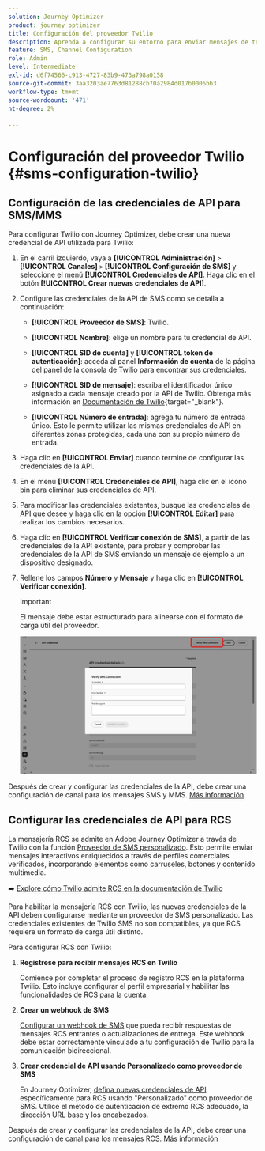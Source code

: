```yaml
---
solution: Journey Optimizer
product: journey optimizer
title: Configuración del proveedor Twilio
description: Aprenda a configurar su entorno para enviar mensajes de texto con Journey Optimizer con Twilio
feature: SMS, Channel Configuration
role: Admin
level: Intermediate
exl-id: d6f74566-c913-4727-83b9-473a798a0158
source-git-commit: 3aa3203ae7763d81288cb70a2984d017b0006bb3
workflow-type: tm+mt
source-wordcount: '471'
ht-degree: 2%

---
```


# Configuración del proveedor Twilio {#sms-configuration-twilio}

## Configuración de las credenciales de API para SMS/MMS

Para configurar Twilio con Journey Optimizer, debe crear una nueva credencial de API utilizada para Twilio:

1. En el carril izquierdo, vaya a **[!UICONTROL Administración]** > **[!UICONTROL Canales]** `>` **[!UICONTROL Configuración de SMS]** y seleccione el menú **[!UICONTROL Credenciales de API]**. Haga clic en el botón **[!UICONTROL Crear nuevas credenciales de API]**.

1. Configure las credenciales de la API de SMS como se detalla a continuación:

   * **[!UICONTROL Proveedor de SMS]**: Twilio.

   * **[!UICONTROL Nombre]**: elige un nombre para tu credencial de API.

   * **[!UICONTROL SID de cuenta]** y **[!UICONTROL token de autenticación]**: acceda al panel **Información de cuenta** de la página del panel de la consola de Twilio para encontrar sus credenciales.

   * **[!UICONTROL SID de mensaje]**: escriba el identificador único asignado a cada mensaje creado por la API de Twilio. Obtenga más información en [Documentación de Twilio](https://support.twilio.com/hc/en-us/articles/223134387-What-is-a-Message-SID-){target="_blank"}.

   * **[!UICONTROL Número de entrada]**: agrega tu número de entrada único. Esto le permite utilizar las mismas credenciales de API en diferentes zonas protegidas, cada una con su propio número de entrada.

1. Haga clic en **[!UICONTROL Enviar]** cuando termine de configurar las credenciales de la API.

1. En el menú **[!UICONTROL Credenciales de API]**, haga clic en el icono bin para eliminar sus credenciales de API.

1. Para modificar las credenciales existentes, busque las credenciales de API que desee y haga clic en la opción **[!UICONTROL Editar]** para realizar los cambios necesarios.

1. Haga clic en **[!UICONTROL Verificar conexión de SMS]**, a partir de las credenciales de la API existente, para probar y comprobar las credenciales de la API de SMS enviando un mensaje de ejemplo a un dispositivo designado.

1. Rellene los campos **Número** y **Mensaje** y haga clic en **[!UICONTROL Verificar conexión]**.

   >[!IMPORTANT]
   >
   >El mensaje debe estar estructurado para alinearse con el formato de carga útil del proveedor.

   ![](assets/verify-connection.png)

Después de crear y configurar las credenciales de la API, debe crear una configuración de canal para los mensajes SMS y MMS. [Más información](sms-configuration-surface.md)

## Configurar las credenciales de API para RCS

La mensajería RCS se admite en Adobe Journey Optimizer a través de Twilio con la función [Proveedor de SMS personalizado](sms-configuration-custom.md). Esto permite enviar mensajes interactivos enriquecidos a través de perfiles comerciales verificados, incorporando elementos como carruseles, botones y contenido multimedia.

➡️ [Explore cómo Twilio admite RCS en la documentación de Twilio](https://www.twilio.com/docs/rcs)

Para habilitar la mensajería RCS con Twilio, las nuevas credenciales de la API deben configurarse mediante un proveedor de SMS personalizado. Las credenciales existentes de Twilio SMS no son compatibles, ya que RCS requiere un formato de carga útil distinto.

Para configurar RCS con Twilio:

1. **Regístrese para recibir mensajes RCS en Twilio**

   Comience por completar el proceso de registro RCS en la plataforma Twilio. Esto incluye configurar el perfil empresarial y habilitar las funcionalidades de RCS para la cuenta.

1. **Crear un webhook de SMS**

   [Configurar un webhook de SMS](sms-configuration-custom.md#webhook) que pueda recibir respuestas de mensajes RCS entrantes o actualizaciones de entrega. Este webhook debe estar correctamente vinculado a tu configuración de Twilio para la comunicación bidireccional.

1. **Crear credencial de API usando Personalizado como proveedor de SMS**

   En Journey Optimizer, [defina nuevas credenciales de API](sms-configuration-custom.md#api-credential) específicamente para RCS usando &quot;Personalizado&quot; como proveedor de SMS. Utilice el método de autenticación de extremo RCS adecuado, la dirección URL base y los encabezados.

Después de crear y configurar las credenciales de la API, debe crear una configuración de canal para los mensajes RCS. [Más información](sms-configuration-surface.md)







